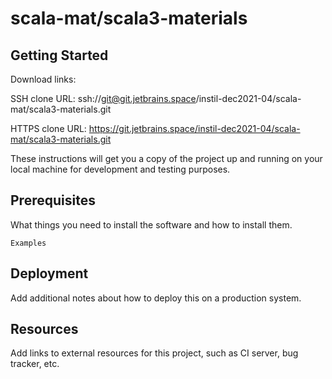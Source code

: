 # scala-mat/scala3-materials



## Getting Started

Download links:

SSH clone URL: ssh://git@git.jetbrains.space/instil-dec2021-04/scala-mat/scala3-materials.git

HTTPS clone URL: https://git.jetbrains.space/instil-dec2021-04/scala-mat/scala3-materials.git



These instructions will get you a copy of the project up and running on your local machine for development and testing purposes.

## Prerequisites

What things you need to install the software and how to install them.

```
Examples
```

## Deployment

Add additional notes about how to deploy this on a production system.

## Resources

Add links to external resources for this project, such as CI server, bug tracker, etc.

